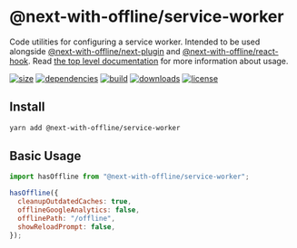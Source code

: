# @next-with-offline/service-worker

Code utilities for configuring a service worker. Intended to be used alongside 
[@next-with-offline/next-plugin](https://www.npmjs.com/package/@next-with-offline/next-plugin) and 
[@next-with-offline/react-hook](https://www.npmjs.com/package/@next-with-offline/react-hook).
Read [the top level documentation](https://github.com/cansin/next-with-offline#readme) for more information about usage. 

[![size](https://img.shields.io/bundlephobia/minzip/@next-with-offline/service-worker)](https://bundlephobia.com/result?p=@next-with-offline/service-worker) 
[![dependencies](https://img.shields.io/librariesio/release/npm/@next-with-offline/service-worker)](https://libraries.io/npm/@next-with-offline%2Fservice-worker) 
[![build](https://img.shields.io/travis/com/cansin/next-with-offline)](https://travis-ci.com/github/cansin/next-with-offline) 
[![downloads](https://img.shields.io/npm/dm/@next-with-offline/service-worker)](https://www.npmjs.com/package/@next-with-offline/service-worker) 
[![license](https://img.shields.io/github/license/cansin/next-with-offline)](https://github.com/cansin/next-with-offline/blob/master/LICENSE)

## Install

```bash
yarn add @next-with-offline/service-worker
```

## Basic Usage

```js
import hasOffline from "@next-with-offline/service-worker";

hasOffline({
  cleanupOutdatedCaches: true,
  offlineGoogleAnalytics: false,
  offlinePath: "/offline",
  showReloadPrompt: false,
});
```
